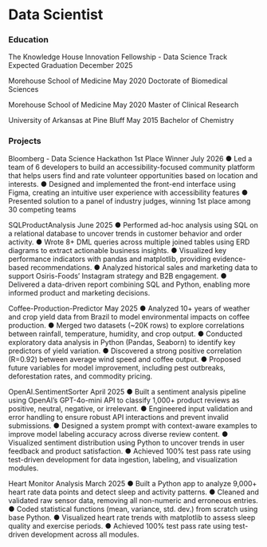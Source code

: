 # Data Scientist 

### Education
The Knowledge House
Innovation Fellowship - Data Science  Track              Expected Graduation December 2025

Morehouse School of Medicine                              May 2020 
Doctorate of Biomedical Sciences 

Morehouse School of Medicine                              May 2020
Master of Clinical Research  

University of Arkansas at Pine Bluff                      May 2015 
Bachelor of Chemistry 

### Projects
Bloomberg - Data Science Hackathon 1st Place Winner       July 2026 
● Led a team of 6 developers to build an accessibility-focused community platform that helps users find and rate volunteer opportunities based on location and interests. 
● Designed and implemented the front-end interface using Figma, creating an intuitive user experience with accessibility features 
● Presented solution to a panel of industry judges, winning 1st place among 30 competing teams 

SQLProductAnalysis                           June 2025 
● Performed ad-hoc analysis using SQL on a relational database to uncover trends in customer behavior and order activity. 
● Wrote 8+ DML queries across multiple joined tables using ERD diagrams to extract actionable business insights. 
● Visualized key performance indicators with pandas and matplotlib, providing evidence-based recommendations. ● Analyzed historical sales and marketing data to support Osiris-Foods’ Instagram strategy and B2B engagement. ● Delivered a data-driven report combining SQL and Python, enabling more informed product and marketing decisions. 

Coffee-Production-Predictor                  May 2025 
● Analyzed 10+ years of weather and crop yield data from Brazil to model environmental impacts on coffee production. 
● Merged two datasets (~20K rows) to explore correlations between rainfall, temperature, humidity, and crop output. 
● Conducted exploratory data analysis in Python (Pandas, Seaborn) to identify key predictors of yield variation.
● Discovered a strong positive correlation (R=0.92) between average wind speed and coffee output. 
● Proposed future variables for model improvement, including pest outbreaks, deforestation rates, and commodity pricing. 

OpenAI.SentimentSorter                      April 2025 
● Built a sentiment analysis pipeline using OpenAI’s GPT-4o-mini API to classify 1,000+ product reviews as positive, neutral, negative, or irrelevant. 
● Engineered input validation and error handling to ensure robust API interactions and prevent invalid submissions. 
● Designed a system prompt with context-aware examples to improve model labeling accuracy across diverse review content. 
● Visualized sentiment distribution using Python to uncover trends in user feedback and product satisfaction. 
● Achieved 100% test pass rate using test-driven development for data ingestion, labeling, and visualization modules. 

Heart Monitor Analysis                   March 2025 
● Built a Python app to analyze 9,000+ heart rate data points and detect sleep and activity patterns.
● Cleaned and validated raw sensor data, removing all non-numeric and erroneous entries. 
● Coded statistical functions (mean, variance, std. dev.) from scratch using base Python. 
● Visualized heart rate trends with matplotlib to assess sleep quality and exercise periods. 
● Achieved 100% test pass rate using test-driven development across all modules. 


